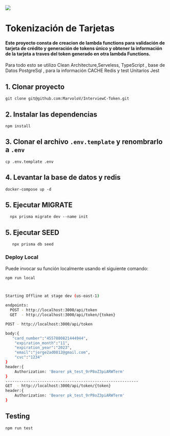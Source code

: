 ![](https://res.cloudinary.com/jam-trading/image/upload/v1698898570/aws_yrqysh.png)

# Tokenización de Tarjetas

#### Este proyecto consta de creacion de lambda functions para validación de tarjeta de crédito y generación de tokens único y obtener la información de la tarjeta a traves del token generado en otra lambda Functions.

Para todo esto se utilizo Clean Architecture,Serveless, TypeScript , base de Datos PostgreSql , para la información CACHE Redis y test Unitarios Jest

## 1. Clonar proyecto

```
git clone git@github.com:MarvoloV/InterviewC-Token.git
```

## 2. Instalar las dependencias

```
npm install
```

## 3. Clonar el archivo `.env.template` y renombrarlo a `.env`

```
cp .env.template .env
```

## 4. Levantar la base de datos y redis

```
docker-compose up -d
```

## 5. Ejecutar MIGRATE

```
  npx prisma migrate dev --name init
```

## 5. Ejecutar SEED

```
   npx prisma db seed
```

### Deploy Local

Puede invocar su función localmente usando el siguiente comando:

```bash
npm run local
```

```bash


Starting Offline at stage dev (us-east-1)

endpoints:
  POST - http://localhost:3000/api/token
  GET  - http://localhost:3000/api/token/{token}

POST - http://localhost:3000/api/token

body:{
   "card_number":"4557880821444944",
    "expiration_month":"11",
    "expiration_year":"2023",
    "email":"jorge2ad0812@gmail.com",
    "cvc":"1234"
}
header:{
    Authorization: 'Bearer pk_test_9rP8oZ3piARWTerm'
}
----------------------------------------------------------
GET  - http://localhost:3000/api/token/{token}
header:{
    Authorization: 'Bearer pk_test_9rP8oZ3piARWTerm'
}

```

## Testing

```bash
npm run test
```
